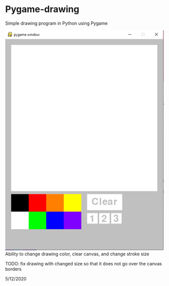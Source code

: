 # Pygame-drawing

Simple drawing program in Python using Pygame

![](https://raw.githubusercontent.com/Adamv27/Pygame-drawing/master/images/drawing.png)
Ability to change drawing color, clear canvas, and change stroke size

TODO:
 fix drawing with changed size so that it does not go over the canvas borders
 
5/12/2020
